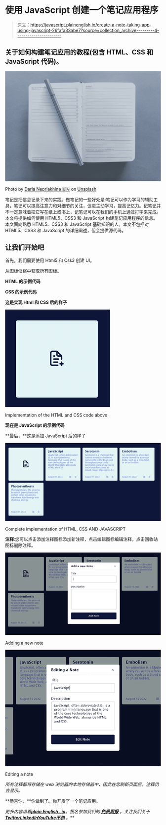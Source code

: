 # 使用 JavaScript 创建一个笔记应用程序

> 原文：<https://javascript.plainenglish.io/create-a-note-taking-app-using-javascript-26fafa33abe7?source=collection_archive---------4----------------------->

## 关于如何构建笔记应用的教程(包含 HTML、CSS 和 JavaScript 代码)。

![](img/94adb068c1080f638db7a92390da7af3.png)

Photo by [Daria Nepriakhina 🇺🇦](https://unsplash.com/@epicantus?utm_source=unsplash&utm_medium=referral&utm_content=creditCopyText) on [Unsplash](https://unsplash.com/s/photos/note-taking?utm_source=unsplash&utm_medium=referral&utm_content=creditCopyText)

笔记是把信息记录下来的实践。做笔记的一些好处是:笔记可以作为学习的辅助工具，笔记可以提高注意力和对细节的关注，促进主动学习，提高记忆力。记笔记并不一定意味着把它写在纸上或书上，记笔记可以在我们的手机上通过打字来完成。本文将提供如何使用 HTML5、CSS3 和 JavaScript 构建笔记应用程序的信息。本文面向熟悉 HTML5、CSS3 和 JavaScript 基础知识的人。本文不包括对 HTML5、CSS3 和 JavaScript 的详细阐述，但会提供源代码。

## 让我们开始吧

首先，我们需要使用 Html5 和 Css3 创建 UI。

从[图标侦察](https://iconscout.com/unicons/explore/line)中获取所有图标。

**HTML 的示例代码**

**CSS 的示例代码**

**这是实现 Html 和 CSS 后的样子**

![](img/67d52b6a633920060a140ac2ed9c4cdc.png)

Implementation of the HTML and CSS code above

**现在是 JavaScript 的示例代码**

**最后，**这是添加 JavaScript 后的样子

![](img/651739cdfabf83b9c0fdece299591d86.png)

Complete implementation of HTML, CSS AND JAVASCRIPT

**注释**:您可以点击添加注释图标添加新注释，点击编辑图标编辑注释，点击回收站图标删除注释。

![](img/5ded07e7c063c43f84d3f922310336ae.png)

Adding a new note

![](img/b6a1c29a65c59cb5f2c2645157adcbce.png)

Editing a note

*所有注释都将存储在 web 浏览器的本地存储器中，因此在您刷新页面后，注释仍会显示。*

**恭喜你，**你做到了。你开发了一个笔记应用。

*更多内容请看*[***plain English . io***](https://plainenglish.io/)*。报名参加我们的* [***免费周报***](http://newsletter.plainenglish.io/) *。关注我们关于*[***Twitter***](https://twitter.com/inPlainEngHQ)[***LinkedIn***](https://www.linkedin.com/company/inplainenglish/)*[***YouTube***](https://www.youtube.com/channel/UCtipWUghju290NWcn8jhyAw)*[***不和***](https://discord.gg/GtDtUAvyhW) *。***
